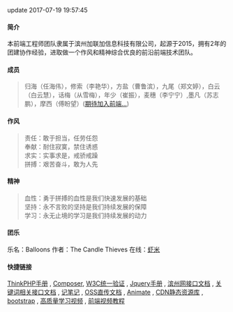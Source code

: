update 2017-07-19 19:57:45
#### 简介

本前端工程师团队隶属于滨州加联加信息科技有限公司，起源于2015，拥有2年的团建协作经验，进取做一个作风和精神综合优良的前沿前端技术团队。

#### 成员

> 归海（任海伟），修索（李艳华），方盐（曹鲁滨），九尾（郑文婷），白云（白云慧），话梅（从雪梅），年少（崔振），麦穗（李宁宁）,墨凡（苏志鹏），摩西（傅盼望）([期待加入前端...](before/job.md))

#### 作风

> 责任：敢于担当，任劳任怨  
> 奉献：耐住寂寞，禁住诱惑  
> 求实：实事求是，戒骄戒躁  
> 拼搏：艰苦奋斗，敢为人先

#### 精神

> 血性：勇于拼搏的血性是我们快速发展的基础  
> 坚持：永不言败的坚持是我们持续发展的保障  
> 学习：永无止境的学习是我们持续发展的动力

#### 团乐
乐名：Balloons
作者：The Candle Thieves
在线：[虾米](http://www.xiami.com/song/8GhwGAfb50f?spm=a1z1s.6928797.1561534521.2.rtEZcY)

#### 快捷链接

[ThinkPHP手册](http://www.kancloud.cn/manual/thinkphp5/118003) , [Composer](https://www.kancloud.cn/thinkphp/composer/35668), [W3C统一验证](https://validator.w3.org/unicorn/) , [Jquery手册](http://jquery.cuishifeng.cn/) , [滨州网接口文档](http://139.129.218.174:8088/) , [关键词相关接口文档](http://keyword.jialianjia.net/myapp/listAllApis.php) , [记笔记](https://app.yinxiang.com/Home.action) , [OSS直传文档](https://help.aliyun.com/document_detail/31927.html?spm=5176.87240.400427.65.TvBDms) , [Animate](https://daneden.github.io/animate.css/) , [CDN静态资源库](http://www.bootcdn.cn/) , [bootstrap](http://www.bootcss.com/) , [高质量学习视频](https://www.laravist.com/) , [前端视频教程](http://www.imooc.com/course/list?c=fe)
